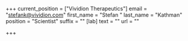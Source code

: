 +++
current_position = ["Vividion Therapeutics"]
email = "stefank@vividion.com"
first_name = "Stefan "
last_name = "Kathman"
position = "Scientist"
suffix = ""
[lab]
text = ""
url = ""

+++
